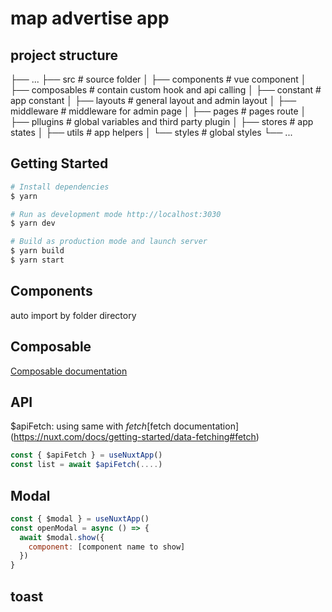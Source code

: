 # map advertise app

## project structure
├── ...
├── src                    # source folder
│   ├── components          # vue component
│   ├── composables         # contain custom hook and api calling
│   ├── constant            # app constant
│   ├── layouts             # general layout and admin layout
│   ├── middleware          # middleware for admin page
│   ├── pages               # pages route
│   ├── pllugins            # global variables and third party plugin
│   ├── stores              # app states
│   ├── utils               # app helpers
│   └── styles              # global styles
└── ...

## Getting Started
```bash
# Install dependencies
$ yarn

# Run as development mode http://localhost:3030
$ yarn dev

# Build as production mode and launch server
$ yarn build
$ yarn start
```

## Components
auto import by folder directory

## Composable
[Composable documentation](https://nuxt.com/docs/getting-started/data-fetching#fetch)

## API
$apiFetch: using same with $fetch
[$fetch documentation](https://nuxt.com/docs/getting-started/data-fetching#fetch)

```javascript
const { $apiFetch } = useNuxtApp()
const list = await $apiFetch(....)
```

## Modal
```javascript
const { $modal } = useNuxtApp()
const openModal = async () => {
  await $modal.show({
    component: [component name to show]
  })
}
```

## toast